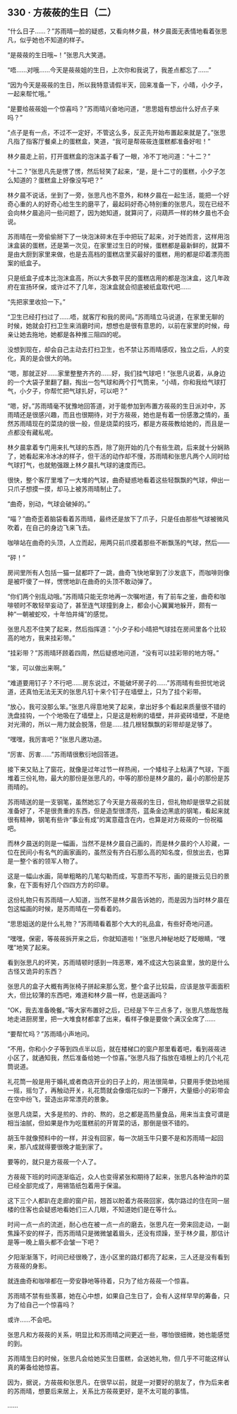 ## 330 · 方莜莜的生日（二）

“什么日子……？”苏雨晴一脸的疑惑，又看向林夕晨，林夕晨面无表情地看着张思凡，似乎她也不知道的样子。

“是莜莜的生日哦~！”张思凡大笑道。

“唔……对哦……今天是莜莜姐的生日，上次你和我说了，我差点都忘了……”

“因为今天是莜莜的生日，所以我特意请假半天，回来准备一下，小晴，小夕子，一起来帮忙哦。”

“是要给莜莜姐一个惊喜吗？”苏雨晴兴奋地问道，“思思姐有想出什么好点子来吗？”

“点子是有一点，不过不一定好，不管这么多，反正先开始布置起来就是了。”张思凡指了指客厅餐桌上的蛋糕盒，笑道，“我可是帮莜莜连蛋糕都准备好啦！”

林夕晨走上前，打开蛋糕盒的泡沫盖子看了一眼，冷不丁地问道：“十二？”

“十二？”张思凡先是愣了愣，然后轻笑了起来，“是，是十二寸的蛋糕，小夕子怎么知道的？蛋糕盒上好像没写吧？”

林夕晨不说话，坐到了一旁，张思凡也不意外，和林夕晨在一起生活，能把一个好奇心重的人的好奇心给生生的磨平了，最起码好奇心特别重的张思凡，现在已经不会向林夕晨追问一些问题了，因为她知道，就算问了，闷葫芦一样的林夕晨也不会说。

苏雨晴在一旁偷偷掰下了一块泡沫碎末在手中把玩了起来，对于她而言，这样用泡沫盒装的蛋糕，还是第一次见，在家里过生日的时候，蛋糕都是最新鲜的，就算不是由大厨到家里来做，也是去高档的蛋糕店里买最好的蛋糕，用的都是印着漂亮图案的纸盒子。

只是纸盒子成本比泡沫盒高，所以大多数平民的蛋糕店用的都是泡沫盒，这几年政府在宣扬环保，或许过不了几年，泡沫盒就会彻底被纸盒取代吧……

“先把家里收拾一下。”

“卫生已经打扫过了……唔，就客厅和我的房间。”苏雨晴立马说道，在家里无聊的时候，她就会打扫卫生来消磨时间，想想也是很有意思的，以前在家里的时候，母亲让她去拖地，她都是各种推三阻四的呢。

没想到现在，却会自己主动去打扫卫生，也不禁让苏雨晴感叹，独立之后，人的变化，真的是会很大的呐。

“嗯，那就正好……家里整整齐齐的……好，我们挂气球吧！”张思凡说着，从身边的一个大袋子里翻了翻，掏出一包气球和两个打气筒来，“小晴，你和我给气球打气，小夕子，你帮忙把气球扎好，可以吧？”

“嗯，好。”苏雨晴毫不犹豫地回答道，对于能参加到布置方莜莜的生日派对中，苏雨晴还是很感兴趣，而且也很期待，对于方莜莜，她也是有着一份感激之情的，虽然苏雨晴现在的菜烧的很一般，但是烧菜的技巧，都是方莜莜教给她的，而且是一点都没有藏私呢。

林夕晨拿着专门用来扎气球的东西，除了刚开始的几个有些生疏，后来就十分娴熟了，她看起来冷冰冰的样子，但干活的动作却不慢，苏雨晴和张思凡两个人同时给气球打气，也就勉强跟上林夕晨扎气球的速度而已。

很快，整个客厅里堆了一大堆的气球，曲奇疑惑地看着这些轻飘飘的气球，伸出一只爪子想摸一摸，却马上被苏雨晴制止了。

“曲奇，别动，气球会破掉的。”

“喵？”曲奇歪着脑袋看着苏雨晴，最终还是放下了爪子，只是任由那些气球被微风吹着，在自己的身边飞来飞去。

咖啡站在曲奇的头顶，人立而起，用两只前爪摸着那些不断飘荡的气球，然后——

“砰！”

房间里所有人包括一猫一鼠都吓了一跳，曲奇飞快地窜到了沙发底下，而咖啡则像是被吓傻了一样，愣愣地趴在曲奇的头顶不敢动弹了。

“你们两个别乱动哦。”苏雨晴只能无奈地再一次嘱咐道，有了前车之鉴，曲奇和咖啡顿时不敢轻举妄动了，甚至连气球撞到身上，都会小心翼翼地躲开，颇有一种“一朝被蛇咬，十年怕井绳”的感觉。

张思凡忍不住笑了起来，然后指挥道：“小夕子和小晴把气球挂在房间里各个比较高的地方，我来挂彩带。”

“挂彩带？”苏雨晴环顾着四周，然后疑惑地问道，“没有可以挂彩带的地方呀。”

“笨，可以做出来啊。”

“难道要用钉子？不行吧……房东说过，不能破坏房子的……”苏雨晴有些担忧地说道，还真怕无法无天的张思凡钉十来个钉子在墙壁上，只为了挂个彩带。

“放心，我可没那么笨。”张思凡得意地笑了起来，拿出好多个看起来质量很不错的洗盘挂钩，一个个地吸在了墙壁上，只是这是粉刷的墙壁，并非瓷砖墙壁，不是绝对光滑的，所以一用力就会脱落，但是……挂几根轻飘飘的彩带却是足够了。

“嘿嘿，我厉害吧？”张思凡邀功道。

“厉害、厉害……”苏雨晴很敷衍地回答道。

接下来又贴上了窗花，就像是过年过节一样热闹，一个矮柱子上粘满了气球，下面堆着三份礼物，最大的那份是张思凡的，中等的那份是林夕晨的，最小的那份是苏雨晴的。

苏雨晴送的是一支钢笔，虽然她忘了今天是方莜莜的生日，但礼物却是很早之前就准备好了，不是很贵重的东西，但是造型很漂亮，蓝条金边黑底的钢笔，看起来就很有精神，钢笔有些许“事业有成”的寓意蕴含在内，也算是对方莜莜的一份祝福吧。

而林夕晨送的则是一幅画，当然不是林夕晨自己画的，而是林夕晨的个人珍藏，一位在民间小有名气的画家画的，虽然没有齐白石那么高的知名度，但放出去，也算是一整个省的领军人物了。

这是一幅山水画，简单粗略的几笔勾勒而成，写意而不写形，画的是拨云见日的景象，在下面有好几个四四方方的印章。

这份礼物只有苏雨晴一人知道，当然不是林夕晨告诉她的，而是因为当时林夕晨在包这幅画的时候，是苏雨晴在一旁看着的。

“思思姐送的是什么礼物？”苏雨晴看着那个大大的礼品盒，有些好奇地问道。

“嘿嘿，保密，等莜莜拆开来之后，你就知道啦！”张思凡神秘地眨了眨眼睛，“嘿嘿”地笑了起来。

看到张思凡的坏笑，苏雨晴顿时感到一阵恶寒，难不成这大包装盒里，放的是什么古怪又诡异的东西？

张思凡的盒子大概有两张椅子拼起来那么宽，整个盒子比较扁，应该是放平面面积大，但比较薄的东西吧，难道和林夕晨一样，也是送画吗？

“OK，我去准备晚餐。”等大家布置好之后，已经是下午三点多了，张思凡悠哉悠哉地走进厨房里，把一大堆食材都拿了出来，看样子像是要做个满汉全席了……

“要帮忙吗？”苏雨晴小声地问。

“不用，你和小夕子等到四点半以后，就在楼梯口的窗户那里看着吧，看到莜莜进小区了，就通知我，然后准备给她一个惊喜。”张思凡指了指放在墙根上的几个礼花筒说道。

礼花筒一般是用于婚礼或者商店开业的日子上的，用法很简单，只要用手使劲地摇一摇，摇匀了，再触动开关，礼花筒就会像烟花似的一下爆开，大量细小的彩带会在空中纷飞，营造出非常漂亮的景象。

张思凡烧菜，大多是煎的、炸的、熬的，总之都是高热量食品，用来当主食可谓是相当油腻，但如果是作为吃蛋糕前的开胃菜的话，那倒是很不错的。

胡玉牛就像预料中的一样，并没有回家，每一次胡玉牛只要不是和苏雨晴一起回来，那八成就得要很晚才能到家了。

要等的，就只是方莜莜一个人了。

方莜莜下班的时间逐渐临近，众人也变得紧张和期待了起来，张思凡各种油炸的菜已经全部完成了，用锡箔纸包着用于保温。

这下三个人都趴在走廊的窗户前，翘首以盼着方莜莜回家，偶尔路过的住在同一层楼的住客也会疑惑地看她们三人几眼，不知道她们是在等什么。

时间一点一点的流逝，耐心也在被一点一点的磨去，张思凡在一旁来回走动，一副焦躁不安的样子，而苏雨晴只是微微皱着眉头，还没有烦躁，至于林夕晨，那估计是等一晚上眉头都不会皱一下吧？

夕阳渐渐落下，时间已经很晚了，连小区里的路灯都亮了起来，三人还是没有看到方莜莜的身影。

就连曲奇和咖啡都在一旁安静地等待着，只为了给方莜莜一个惊喜。

苏雨晴不禁有些羡慕，她在心中想，如果自己生日了，会有人这样早早的筹备，只为了给自己一个惊喜吗？

或许……不会吧。

张思凡和方莜莜的关系，明显比和苏雨晴之间更近一些，哪怕很细微，她也能感觉的到。

苏雨晴生日的时候，张思凡会给她买生日蛋糕，会送她礼物，但几乎不可能这样认真的筹备给她惊喜。

因为，据说，方莜莜和张思凡，在很早以前，就是一对要好的朋友了，作为后来者的苏雨晴，想要后来居上，关系比方莜莜更好，是不太可能的事情。

……
